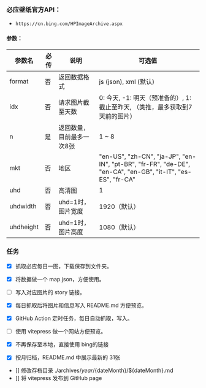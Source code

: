 ### 必应壁纸官方API：

- `https://cn.bing.com/HPImageArchive.aspx`

#### 参数：

| 参数名    | 必传 | 说明                      | 可选值                                                       |
| --------- | ---- | ------------------------- | ------------------------------------------------------------ |
| format    | 否   | 返回数据格式              | js (json), xml (默认)                                        |
| idx       | 否   | 请求图片截至天数          | 0: 今天, -1: 明天（预准备的）, 1: 截止至昨天, （类推，最多获取到7天前的图片） |
| n         | 是   | 返回数量，目前最多一次8张 | 1 ~ 8                                                        |
| mkt       | 否   | 地区                      | "en-US", "zh-CN", "ja-JP", "en-IN", "pt-BR", "fr-FR", "de-DE", "en-CA", "en-GB", "it-IT", "es-ES", "fr-CA" |
| uhd       | 否   | 高清图                    | 1                                                            |
| uhdwidth  | 否   | uhd=1时，图片宽度         | 1920（默认）                                                 |
| uhdheight | 否   | uhd=1时，图片高度         | 1080（默认）                                                 |

### 任务

- [x] 抓取必应每日一图，下载保存到文件夹。
- [x] 将数据做一个 map.json，方便使用。
- [ ] 写入对应图片的 story 链接。
- [x] 每日抓取后将图片和信息写入 README.md 方便预览。
- [x] GitHub Action 定时任务，每日自动抓取，写入。
- [ ] 使用 vitepress 做一个网站方便预览。

- [x] 不再保存至本地，直接使用 bing的链接
- [x] 按月归档，README.md 中展示最新的 31张

- [] 修改存档目录 ./archives/${year}/${dateMonth}/${dateMonth}.md
- [] 将 vitepress 发布到 GitHub page